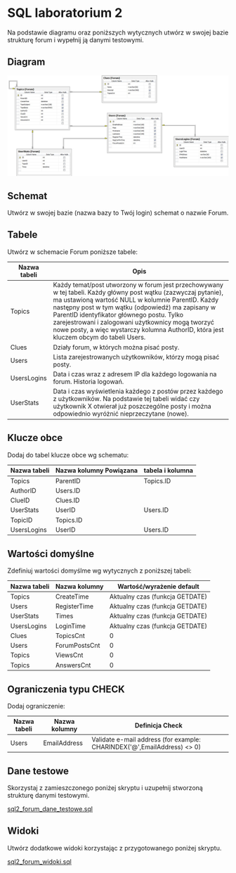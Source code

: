 # SQL laboratorium 2

Na podstawie diagramu oraz poniższych wytycznych utwórz w swojej bazie strukturę forum i wypełnij ją danymi testowymi.

## Diagram ##
[![](sql2_forum.jpg)](sql2_forum.jpg)

## Schemat ##
Utwórz w swojej bazie (nazwa bazy to Twój login) schemat o nazwie Forum.

## Tabele ##
Utwórz w schemacie Forum poniższe tabele:

Nazwa tabeli | Opis 
-------------|-------------------------------------
Topics  | Każdy temat/post utworzony w forum jest przechowywany w tej tabeli. Każdy główny post wątku (zazwyczaj pytanie), ma ustawioną wartość NULL w kolumnie ParentID. Każdy następny post w tym wątku (odpowiedź) ma zapisany w ParentID identyfikator głównego postu. Tylko zarejestrowani i zalogowani użytkownicy mogą tworzyć nowe posty, a więc wystarczy kolumna AuthorID, która jest kluczem obcym do tabeli Users.|
Clues | Działy forum, w których można pisać posty.|
Users | Lista zarejestrowanych użytkowników, którzy mogą pisać posty.
UsersLogins | Data i czas wraz z adresem IP dla każdego logowania na forum. Historia logowań.
UserStats | Data i czas wyświetlenia każdego z postów przez każdego z użytkowników. Na podstawie tej tabeli widać czy użytkownik X otwierał już poszczególne posty i można odpowiednio wyróżnić nieprzeczytane (nowe).

## Klucze obce ##
Dodaj do tabel klucze obce wg schematu:

Nazwa tabeli | Nazwa kolumny Powiązana  | tabela i kolumna
-------------|--------------------------|------------------
Topics | ParentID | Topics.ID
| AuthorID | Users.ID
| ClueID | Clues.ID
UserStats | UserID | Users.ID
| TopicID | Topics.ID
UsersLogins | UserID  | Users.ID

## Wartości domyślne ##
Zdefiniuj wartości domyślme wg wytycznych z poniższej tabeli:

Nazwa tabeli | Nazwa kolumny | Wartość/wyrażenie default
-------------|---------------|------------------------------------
Topics | CreateTime | Aktualny czas (funkcja GETDATE)
Users | RegisterTime | Aktualny czas (funkcja GETDATE)
UserStats | Times | Aktualny czas (funkcja GETDATE)
UsersLogins | LoginTime | Aktualny czas (funkcja GETDATE)
Clues | TopicsCnt  | 0
Users | ForumPostsCnt | 0
Topics | ViewsCnt | 0
Topics | AnswersCnt | 0

## Ograniczenia typu CHECK ##
Dodaj ograniczenie:

Nazwa tabeli | Nazwa kolumny | Definicja Check
-------------|---------------|-----------------
Users | EmailAddress | Validate e-mail address (for example: CHARINDEX('@',EmailAddress) <> 0)

## Dane testowe ##
Skorzystaj z zamieszczonego poniżej skryptu i uzupełnij stworzoną strukturę danymi testowymi.

[sql2_forum_dane_testowe.sql](sql2_forum_dane_testowe.sql)

## Widoki ##
Utwórz dodatkowe widoki korzystając z przygotowanego poniżej skryptu.

[sql2_forum_widoki.sql](sql2_forum_widoki.sql)